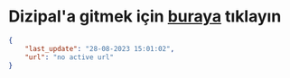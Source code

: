 # Dizipal'a gitmek için [buraya](None) tıklayın
        
```json
{
    "last_update": "28-08-2023 15:01:02",
    "url": "no active url"
}
```